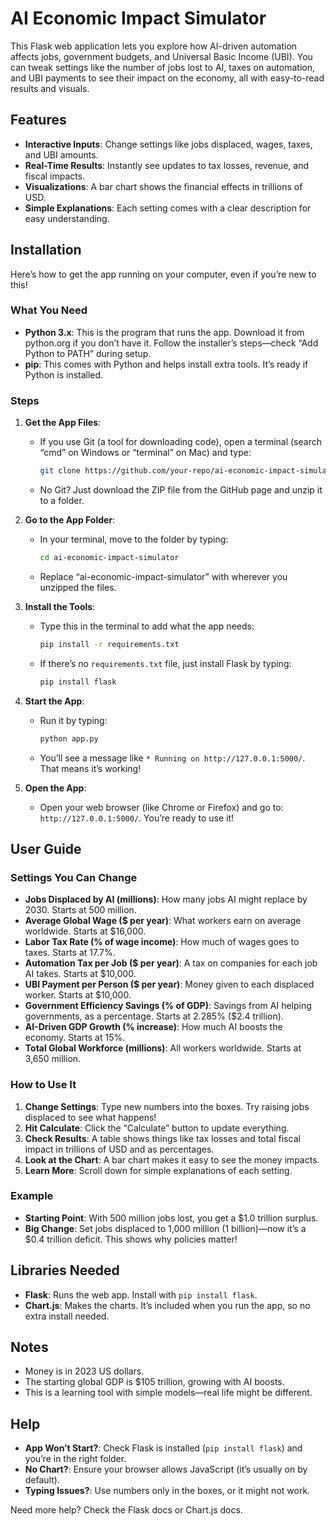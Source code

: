 # AI Economic Impact Simulator

This Flask web application lets you explore how AI-driven automation affects jobs, government budgets, and Universal Basic Income (UBI). You can tweak settings like the number of jobs lost to AI, taxes on automation, and UBI payments to see their impact on the economy, all with easy-to-read results and visuals.

## Features

- **Interactive Inputs**: Change settings like jobs displaced, wages, taxes, and UBI amounts.
- **Real-Time Results**: Instantly see updates to tax losses, revenue, and fiscal impacts.
- **Visualizations**: A bar chart shows the financial effects in trillions of USD.
- **Simple Explanations**: Each setting comes with a clear description for easy understanding.

## Installation

Here’s how to get the app running on your computer, even if you’re new to this!

### What You Need

- **Python 3.x**: This is the program that runs the app. Download it from python.org if you don’t have it. Follow the installer’s steps—check “Add Python to PATH” during setup.
- **pip**: This comes with Python and helps install extra tools. It’s ready if Python is installed.

### Steps

1. **Get the App Files**:

   - If you use Git (a tool for downloading code), open a terminal (search “cmd” on Windows or “terminal” on Mac) and type:

     ```bash
     git clone https://github.com/your-repo/ai-economic-impact-simulator.git
     ```

   - No Git? Just download the ZIP file from the GitHub page and unzip it to a folder.

2. **Go to the App Folder**:

   - In your terminal, move to the folder by typing:

     ```bash
     cd ai-economic-impact-simulator
     ```

   - Replace “ai-economic-impact-simulator” with wherever you unzipped the files.

3. **Install the Tools**:

   - Type this in the terminal to add what the app needs:

     ```bash
     pip install -r requirements.txt
     ```

   - If there’s no `requirements.txt` file, just install Flask by typing:

     ```bash
     pip install flask
     ```

4. **Start the App**:

   - Run it by typing:

     ```bash
     python app.py
     ```

   - You’ll see a message like `* Running on http://127.0.0.1:5000/`. That means it’s working!

5. **Open the App**:

   - Open your web browser (like Chrome or Firefox) and go to: `http://127.0.0.1:5000/`. You’re ready to use it!

## User Guide

### Settings You Can Change

- **Jobs Displaced by AI (millions)**: How many jobs AI might replace by 2030. Starts at 500 million.
- **Average Global Wage ($ per year)**: What workers earn on average worldwide. Starts at $16,000.
- **Labor Tax Rate (% of wage income)**: How much of wages goes to taxes. Starts at 17.7%.
- **Automation Tax per Job ($ per year)**: A tax on companies for each job AI takes. Starts at $10,000.
- **UBI Payment per Person ($ per year)**: Money given to each displaced worker. Starts at $10,000.
- **Government Efficiency Savings (% of GDP)**: Savings from AI helping governments, as a percentage. Starts at 2.285% ($2.4 trillion).
- **AI-Driven GDP Growth (% increase)**: How much AI boosts the economy. Starts at 15%.
- **Total Global Workforce (millions)**: All workers worldwide. Starts at 3,650 million.

### How to Use It

1. **Change Settings**: Type new numbers into the boxes. Try raising jobs displaced to see what happens!
2. **Hit Calculate**: Click the “Calculate” button to update everything.
3. **Check Results**: A table shows things like tax losses and total fiscal impact in trillions of USD and as percentages.
4. **Look at the Chart**: A bar chart makes it easy to see the money impacts.
5. **Learn More**: Scroll down for simple explanations of each setting.

### Example

- **Starting Point**: With 500 million jobs lost, you get a $1.0 trillion surplus.
- **Big Change**: Set jobs displaced to 1,000 million (1 billion)—now it’s a $0.4 trillion deficit. This shows why policies matter!

## Libraries Needed

- **Flask**: Runs the web app. Install with `pip install flask`.
- **Chart.js**: Makes the charts. It’s included when you run the app, so no extra install needed.

## Notes

- Money is in 2023 US dollars.
- The starting global GDP is $105 trillion, growing with AI boosts.
- This is a learning tool with simple models—real life might be different.

## Help

- **App Won’t Start?**: Check Flask is installed (`pip install flask`) and you’re in the right folder.
- **No Chart?**: Ensure your browser allows JavaScript (it’s usually on by default).
- **Typing Issues?**: Use numbers only in the boxes, or it might not work.

Need more help? Check the Flask docs or Chart.js docs.